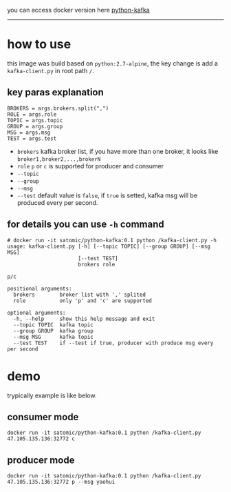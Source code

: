 you can access docker version here [python-kafka](https://hub.docker.com/r/satomic/python-kafka/)

---

# how to use
this image was build based on `python:2.7-alpine`, the key change is add a `kafka-client.py` in root path `/`.
## key paras explanation
```
BROKERS = args.brokers.split(",")
ROLE = args.role
TOPIC = args.topic
GROUP = args.group
MSG = args.msg
TEST = args.test
```
* `brokers` kafka broker list, if you have more than one broker, it looks like `broker1,broker2,...,brokerN`
* `role` `p` or `c` is supported for producer and consumer
* `--topic`
* `--group`
* `--msg`
* `--test` default value is `false`, if `true` is setted, kafka msg will be produced every per second.

## for details you can use `-h` command
```
# docker run -it satomic/python-kafka:0.1 python /kafka-client.py -h
usage: kafka-client.py [-h] [--topic TOPIC] [--group GROUP] [--msg MSG]
                       [--test TEST]
                       brokers role

p/c

positional arguments:
  brokers        broker list with ',' splited
  role           only 'p' and 'c' are supported

optional arguments:
  -h, --help     show this help message and exit
  --topic TOPIC  kafka topic
  --group GROUP  kafka group
  --msg MSG      kafka topic
  --test TEST    if --test if true, producer with produce msg every per second

```

# demo 
trypically example is like below.
## consumer mode
```docker run -it satomic/python-kafka:0.1 python /kafka-client.py 47.105.135.136:32772 c```
## producer mode
```docker run -it satomic/python-kafka:0.1 python /kafka-client.py 47.105.135.136:32772 p --msg yaohui```


